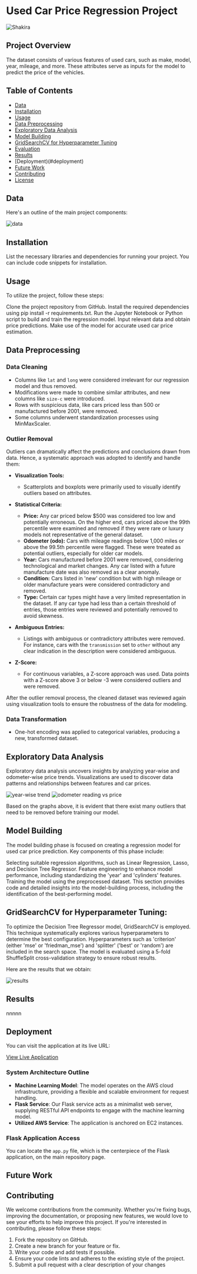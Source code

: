# Used Car Price Regression Project

![Shakira](https://github.com/shahriar-math1364/data-science-/blob/main/Project1/usedcar.jpg)

## Project Overview
The dataset consists of various features of used cars, such as make, model, year, mileage, and more. These attributes serve as inputs for the model to predict the price of the vehicles.

## Table of Contents
- [Data](#data)
- [Installation](#installation)
- [Usage](#usage)
- [Data Preprocessing](#data-preprocessing)
- [Exploratory Data Analysis](#exploratory-data-analysis)
- [Model Building](#model-building)
- [GridSearchCV for Hyperparameter Tuning](#gridsearchcv-for-hyperparameter-tuning) 
- [Evaluation](#evaluation)
- [Results](#results)
- [Deployment)(#deployment)
- [Future Work](#future-work)
- [Contributing](#contributing)
- [License](#license)


## Data
 Here's an outline of the main project components:

![data](https://github.com/shahriar-math1364/data-science-/blob/main/Project1/Screenshot.png)

## Installation
List the necessary libraries and dependencies for running your project. You can include code snippets for installation.

## Usage

To utilize the project, follow these steps:

Clone the project repository from GitHub.
Install the required dependencies using pip install -r requirements.txt.
Run the Jupyter Notebook or Python script to build and train the regression model.
Input relevant data and obtain price predictions.
Make use of the model for accurate used car price estimation.

## Data Preprocessing

### Data Cleaning
- Columns like `lat` and `long` were considered irrelevant for our regression model and thus removed.
- Modifications were made to combine similar attributes, and new columns like `size-c` were introduced.
- Rows with suspicious data, like cars priced less than 500 or manufactured before 2001, were removed.
- Some columns underwent standardization processes using MinMaxScaler.

### Outlier Removal

Outliers can dramatically affect the predictions and conclusions drawn from data. Hence, a systematic approach was adopted to identify and handle them:

- **Visualization Tools:** 
  - Scatterplots and boxplots were primarily used to visually identify outliers based on attributes.

- **Statistical Criteria:** 
  - **Price:** Any car priced below $500 was considered too low and potentially erroneous. On the higher end, cars priced above the 99th percentile were examined and removed if they were rare or luxury models not representative of the general dataset.
  - **Odometer (odo):** Cars with mileage readings below 1,000 miles or above the 99.5th percentile were flagged. These were treated as potential outliers, especially for older car models.
  - **Year:** Cars manufactured before 2001 were removed, considering technological and market changes. Any car listed with a future manufacture date was also removed as a clear anomaly.
  - **Condition:** Cars listed in 'new' condition but with high mileage or older manufacture years were considered contradictory and removed.
  - **Type:** Certain car types might have a very limited representation in the dataset. If any car type had less than a certain threshold of entries, those entries were reviewed and potentially removed to avoid skewness.

- **Ambiguous Entries:** 
  - Listings with ambiguous or contradictory attributes were removed. For instance, cars with the `transmission` set to `other` without any clear indication in the description were considered ambiguous.

- **Z-Score:** 
  - For continuous variables, a Z-score approach was used. Data points with a Z-score above 3 or below -3 were considered outliers and were removed.

After the outlier removal process, the cleaned dataset was reviewed again using visualization tools to ensure the robustness of the data for modeling.


### Data Transformation
- One-hot encoding was applied to categorical variables, producing a new, transformed dataset.


## Exploratory Data Analysis
Exploratory data analysis uncovers insights by analyzing year-wise and odometer-wise price trends. Visualizations are used to discover data patterns and relationships between features and car prices.

![year-wise trend](https://github.com/shahriar-math1364/data-science-/blob/main/Project1/year-wise-trend.png)
![odometer reading vs price](https://github.com/shahriar-math1364/data-science-/blob/main/Project1/odometer-price.png)

Based on the graphs above, it is evident that there exist many outliers that need to be removed before training our model. 

## Model Building
The model building phase is focused on creating a regression model for used car price prediction. Key components of this phase include:

Selecting suitable regression algorithms, such as Linear Regression, Lasso, and Decision Tree Regressor.
Feature engineering to enhance model performance, including standardizing the 'year' and 'cylinders' features.
Training the model using the preprocessed dataset.
This section provides code and detailed insights into the model-building process, including the identification of the best-performing model.



## GridSearchCV for Hyperparameter Tuning:
To optimize the Decision Tree Regressor model, GridSearchCV is employed. This technique systematically explores various hyperparameters to determine the best configuration.
Hyperparameters such as 'criterion' (either 'mse' or 'friedman_mse') and 'splitter' ('best' or 'random') are included in the search space.
The model is evaluated using a 5-fold ShuffleSplit cross-validation strategy to ensure robust results.

Here are the results that we obtain:

![results](https://github.com/shahriar-math1364/data-science-/blob/main/Project1/result.png)




## Results
nnnnn

## Deployment

You can visit the application at its live URL:

[View Live Application](http://13.58.23.77:2000)

### System Architecture Outline

- **Machine Learning Model**: The model operates on the AWS cloud infrastructure, providing a flexible and scalable environment for request handling.
- **Flask Service**: Our Flask service acts as a minimalist web server, supplying RESTful API endpoints to engage with the machine learning model.
- **Utilized AWS Service**: The application is anchored on EC2 instances.

### Flask Application Access

You can locate the `app.py` file, which is the centerpiece of the Flask application, on the main repository page.

## Future Work


## Contributing

We welcome contributions from the community. Whether you're fixing bugs, improving the documentation, or proposing new features, we would love to see your efforts to help improve this project. If you're interested in contributing, please follow these steps:

1. Fork the repository on GitHub.
2. Create a new branch for your feature or fix.
3. Write your code and add tests if possible.
4. Ensure your code lints and adheres to the existing style of the project.
5. Submit a pull request with a clear description of your changes


